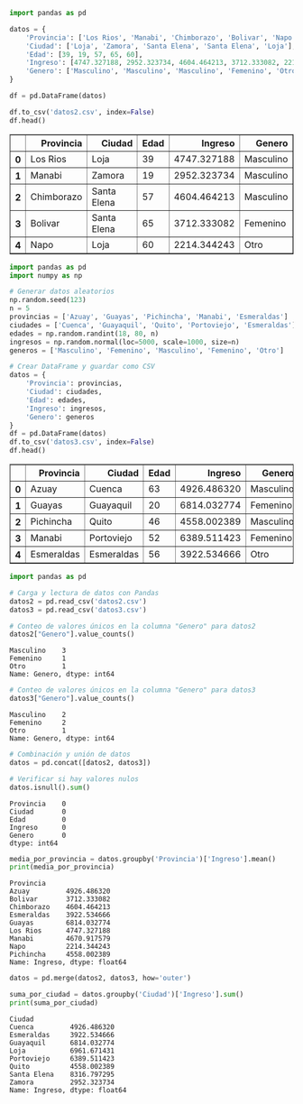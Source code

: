 ```python
import pandas as pd

datos = {
    'Provincia': ['Los Rios', 'Manabi', 'Chimborazo', 'Bolivar', 'Napo'],
    'Ciudad': ['Loja', 'Zamora', 'Santa Elena', 'Santa Elena', 'Loja'],
    'Edad': [39, 19, 57, 65, 60],
    'Ingreso': [4747.327188, 2952.323734, 4604.464213, 3712.333082, 2214.344243],
    'Genero': ['Masculino', 'Masculino', 'Masculino', 'Femenino', 'Otro']
}

df = pd.DataFrame(datos)

df.to_csv('datos2.csv', index=False)
df.head()
```




<div>
<style scoped>
    .dataframe tbody tr th:only-of-type {
        vertical-align: middle;
    }

    .dataframe tbody tr th {
        vertical-align: top;
    }

    .dataframe thead th {
        text-align: right;
    }
</style>
<table border="1" class="dataframe">
  <thead>
    <tr style="text-align: right;">
      <th></th>
      <th>Provincia</th>
      <th>Ciudad</th>
      <th>Edad</th>
      <th>Ingreso</th>
      <th>Genero</th>
    </tr>
  </thead>
  <tbody>
    <tr>
      <th>0</th>
      <td>Los Rios</td>
      <td>Loja</td>
      <td>39</td>
      <td>4747.327188</td>
      <td>Masculino</td>
    </tr>
    <tr>
      <th>1</th>
      <td>Manabi</td>
      <td>Zamora</td>
      <td>19</td>
      <td>2952.323734</td>
      <td>Masculino</td>
    </tr>
    <tr>
      <th>2</th>
      <td>Chimborazo</td>
      <td>Santa Elena</td>
      <td>57</td>
      <td>4604.464213</td>
      <td>Masculino</td>
    </tr>
    <tr>
      <th>3</th>
      <td>Bolivar</td>
      <td>Santa Elena</td>
      <td>65</td>
      <td>3712.333082</td>
      <td>Femenino</td>
    </tr>
    <tr>
      <th>4</th>
      <td>Napo</td>
      <td>Loja</td>
      <td>60</td>
      <td>2214.344243</td>
      <td>Otro</td>
    </tr>
  </tbody>
</table>
</div>




```python
import pandas as pd
import numpy as np

# Generar datos aleatorios
np.random.seed(123)
n = 5
provincias = ['Azuay', 'Guayas', 'Pichincha', 'Manabi', 'Esmeraldas']
ciudades = ['Cuenca', 'Guayaquil', 'Quito', 'Portoviejo', 'Esmeraldas']
edades = np.random.randint(18, 80, n)
ingresos = np.random.normal(loc=5000, scale=1000, size=n)
generos = ['Masculino', 'Femenino', 'Masculino', 'Femenino', 'Otro']

# Crear DataFrame y guardar como CSV
datos = {
    'Provincia': provincias,
    'Ciudad': ciudades,
    'Edad': edades,
    'Ingreso': ingresos,
    'Genero': generos
}
df = pd.DataFrame(datos)
df.to_csv('datos3.csv', index=False)
df.head()
```




<div>
<style scoped>
    .dataframe tbody tr th:only-of-type {
        vertical-align: middle;
    }

    .dataframe tbody tr th {
        vertical-align: top;
    }

    .dataframe thead th {
        text-align: right;
    }
</style>
<table border="1" class="dataframe">
  <thead>
    <tr style="text-align: right;">
      <th></th>
      <th>Provincia</th>
      <th>Ciudad</th>
      <th>Edad</th>
      <th>Ingreso</th>
      <th>Genero</th>
    </tr>
  </thead>
  <tbody>
    <tr>
      <th>0</th>
      <td>Azuay</td>
      <td>Cuenca</td>
      <td>63</td>
      <td>4926.486320</td>
      <td>Masculino</td>
    </tr>
    <tr>
      <th>1</th>
      <td>Guayas</td>
      <td>Guayaquil</td>
      <td>20</td>
      <td>6814.032774</td>
      <td>Femenino</td>
    </tr>
    <tr>
      <th>2</th>
      <td>Pichincha</td>
      <td>Quito</td>
      <td>46</td>
      <td>4558.002389</td>
      <td>Masculino</td>
    </tr>
    <tr>
      <th>3</th>
      <td>Manabi</td>
      <td>Portoviejo</td>
      <td>52</td>
      <td>6389.511423</td>
      <td>Femenino</td>
    </tr>
    <tr>
      <th>4</th>
      <td>Esmeraldas</td>
      <td>Esmeraldas</td>
      <td>56</td>
      <td>3922.534666</td>
      <td>Otro</td>
    </tr>
  </tbody>
</table>
</div>




```python
import pandas as pd

# Carga y lectura de datos con Pandas
datos2 = pd.read_csv('datos2.csv')
datos3 = pd.read_csv('datos3.csv')

```


```python
# Conteo de valores únicos en la columna "Genero" para datos2
datos2["Genero"].value_counts()

```




    Masculino    3
    Femenino     1
    Otro         1
    Name: Genero, dtype: int64




```python
# Conteo de valores únicos en la columna "Genero" para datos3
datos3["Genero"].value_counts()

```




    Masculino    2
    Femenino     2
    Otro         1
    Name: Genero, dtype: int64




```python
# Combinación y unión de datos
datos = pd.concat([datos2, datos3])

```


```python
# Verificar si hay valores nulos
datos.isnull().sum()

```




    Provincia    0
    Ciudad       0
    Edad         0
    Ingreso      0
    Genero       0
    dtype: int64




```python
media_por_provincia = datos.groupby('Provincia')['Ingreso'].mean()
print(media_por_provincia)

```

    Provincia
    Azuay         4926.486320
    Bolivar       3712.333082
    Chimborazo    4604.464213
    Esmeraldas    3922.534666
    Guayas        6814.032774
    Los Rios      4747.327188
    Manabi        4670.917579
    Napo          2214.344243
    Pichincha     4558.002389
    Name: Ingreso, dtype: float64



```python
datos = pd.merge(datos2, datos3, how='outer')
```


```python
suma_por_ciudad = datos.groupby('Ciudad')['Ingreso'].sum()
print(suma_por_ciudad)
```

    Ciudad
    Cuenca         4926.486320
    Esmeraldas     3922.534666
    Guayaquil      6814.032774
    Loja           6961.671431
    Portoviejo     6389.511423
    Quito          4558.002389
    Santa Elena    8316.797295
    Zamora         2952.323734
    Name: Ingreso, dtype: float64
